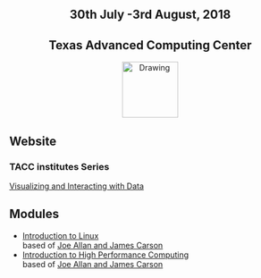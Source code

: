 <center>
<h2>30th July -3rd August, 2018</h2>
<h2>Texas Advanced Computing Center</h2></center>
<center><img src="https://www.tacc.utexas.edu/documents/1084364/1275944/tacc.png" alt="Drawing" style="height:100px;"/></center>


## Website 
### TACC institutes Series

[Visualizing and Interacting with Data](https://www.tacc.utexas.edu/education/institutes/visualizing-and-interacting-with-data)

## Modules

* [Introduction to Linux](docs/intro_to_linux/intro_to_linux_01.md) <br>
  based of [Joe Allan and James Carson](https://github.com/jamescarson3/ctls2017)
* [Introduction to High Performance Computing](docs/intro_to_hpc/intro_to_hpc_01.md) <br>
  based of [Joe Allan and James Carson](https://github.com/jamescarson3/ctls2017)

